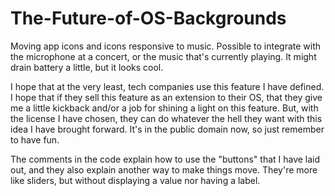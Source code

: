 # The-Future-of-OS-Backgrounds
Moving app icons and icons responsive to music. Possible to integrate with the microphone at a concert, or the music that's currently playing. It might drain battery a little, but it looks cool.

I hope that at the very least, tech companies use this feature I have defined. I hope that if they sell this feature as an extension to their OS, that they give me a little kickback and/or a job for shining a light on this feature. But, with the license I have chosen, they can do whatever the hell they want with this idea I have brought forward. It's in the public domain now, so just remember to have fun.

The comments in the code explain how to use the "buttons" that I have laid out, and they also explain another way to make things move. They're more like sliders, but without displaying a value nor having a label.
